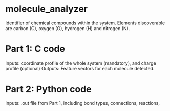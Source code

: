 # molecule_analyzer
Identifier of chemical compounds within the system. Elements discoverable are carbon (C), oxygen (O), hydrogen (H) and nitrogen (N).

# Part 1: C code

Inputs: coordinate profile of the whole system (mandatory), and charge profile (optional)
Outputs: Feature vectors for each molecule detected.

# Part 2: Python code

Inputs: .out file from Part 1, including bond types, connections, reactions, 
